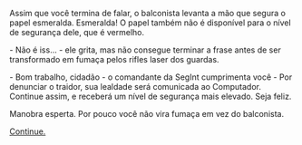 Assim que você termina de falar, o balconista levanta a mão que segura o papel esmeralda. Esmeralda! O papel também não é disponível para o nível de segurança dele, que é vermelho.

\- Não é iss... - ele grita, mas não consegue terminar a frase antes de ser transformado em fumaça pelos rifles laser dos guardas.

\- Bom trabalho, cidadão - o comandante da SegInt cumprimenta você - Por denunciar o traidor, sua lealdade será comunicada ao Computador. Continue assim, e receberá um nível de segurança mais elevado. Seja feliz.

Manobra esperta. Por pouco você não vira fumaça em vez do balconista.

[Continue.](27.md)
